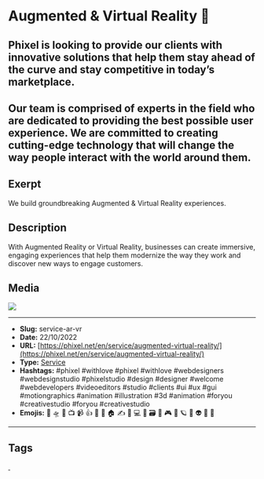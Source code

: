 # Augmented & Virtual Reality 🥽
## Phixel is looking to provide our clients with innovative solutions that help them stay ahead of the curve and stay competitive in today’s marketplace.

Our team is comprised of experts in the field who are dedicated to providing the best possible user experience. We are committed to creating cutting-edge technology that will change the way people interact with the world around them.
------------
## Exerpt
We build groundbreaking Augmented & Virtual Reality experiences.
## Description
With Augmented Reality or Virtual Reality, businesses can create immersive, engaging experiences that help them modernize the way they work and discover new ways to engage customers.
## Media
<img src="media/34bbb39e/services-vr.jpg">

------------
- **Slug:** service-ar-vr
- **Date:** 22/10/2022
- **URL:** [https://phixel.net/en/service/augmented-virtual-reality/](https://phixel.net/en/service/augmented-virtual-reality/)
- **Type:** [Service](#service)
- **Hashtags:** #phixel #withlove #phixel #withlove #webdesigners #webdesignstudio #phixelstudio #design #designer #welcome #webdevelopers #videoeditors #studio #clients #ui #ux #gui #motiongraphics #animation #illustration #3d #animation #foryou #creativestudio #foryou #creativestudio
- **Emojis:** 🎨 🛸 📼 📺 📹 👍 🔗 📝 🏠 ✍️ 👨 💻 👑 🗃 👾 🎮 📲 🪐 🌟 👽 🚀 🌌

------------
## Tags
[ ](# )
